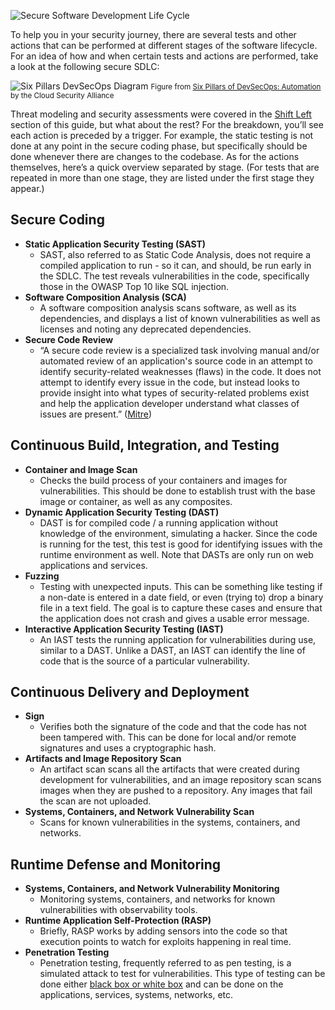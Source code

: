![Secure Software Development Life Cycle](/assets/images/headers/secure_sdlc.png)

To help you in your security journey, there are several tests and other actions that can be performed at different stages of the software lifecycle. For an idea of how and when certain tests and actions are performed, take a look at the following secure SDLC:

![Six Pillars DevSecOps Diagram](/assets/images/six-pillars-of-devsecops-secure-sdlc-diagram.png)
<small>Figure from [Six Pillars of DevSecOps: Automation](https://cloudsecurityalliance.org/artifacts/devsecops-automation/) by the Cloud Security Alliance </small>

Threat modeling and security assessments were covered in the [Shift Left](implement/shift_left/) section of this guide, but what about the rest? For the breakdown, you’ll see each action is preceded by a trigger. For example, the static testing is not done at any point in the secure coding phase, but specifically should be done whenever there are changes to the codebase. As for the actions themselves, here’s a quick overview separated by stage. (For tests that are repeated in more than one stage, they are listed under the first stage they appear.)

## Secure Coding

* **Static Application Security Testing (SAST)**
    * SAST, also referred to as Static Code Analysis, does not require a compiled application to run - so it can, and should, be run early in the SDLC. The test reveals vulnerabilities in the code, specifically those in the OWASP Top 10 like SQL injection.
* **Software Composition Analysis (SCA)**
    * A software composition analysis scans software, as well as its dependencies, and displays a list of known vulnerabilities as well as licenses and noting any deprecated dependencies.
* **Secure Code Review**
    * “A secure code review is a specialized task involving manual and/or automated review of an application's source code in an attempt to identify security-related weaknesses (flaws) in the code. It does not attempt to identify every issue in the code, but instead looks to provide insight into what types of security-related problems exist and help the application developer understand what classes of issues are present.” ([Mitre](https://www.mitre.org/publications/systems-engineering-guide/enterprise-engineering/systems-engineering-for-mission-assurance/secure-code-review))

## Continuous Build, Integration, and Testing

* **Container and Image Scan**
    * Checks the build process of your containers and images for vulnerabilities. This should be done to establish trust with the base image or container, as well as any composites.
* **Dynamic Application Security Testing (DAST)**
    * DAST is for compiled code / a running application without knowledge of the environment, simulating a hacker. Since the code is running for the test, this test is good for identifying issues with the runtime environment as well. Note that DASTs are only run on web applications and services.
* **Fuzzing**
    * Testing with unexpected inputs. This can be something like testing if a non-date is entered in a date field, or even (trying to) drop a binary file in a text field. The goal is to capture these cases and ensure that the application does not crash and gives a usable error message.
* **Interactive Application Security Testing (IAST)**
    * An IAST tests the running application for vulnerabilities during use, similar to a DAST. Unlike a DAST, an IAST can identify the line of code that is the source of a particular vulnerability.

## Continuous Delivery and Deployment

* **Sign**
    * Verifies both the signature of the code and that the code has not been tampered with. This can be done for local and/or remote signatures and uses a cryptographic hash.
* **Artifacts and Image Repository Scan**
    * An artifact scan scans all the artifacts that were created during development for vulnerabilities, and an image repository scan scans images when they are pushed to a repository. Any images that fail the scan are not uploaded.
* **Systems, Containers, and Network Vulnerability Scan**
    * Scans for known vulnerabilities in the systems, containers, and networks.

## Runtime Defense and Monitoring

* **Systems, Containers, and Network Vulnerability Monitoring**
    * Monitoring systems, containers, and networks for known vulnerabilities with observability tools.
* **Runtime Application Self-Protection (RASP)**
    * Briefly, RASP works by adding sensors into the code so that execution points to watch for exploits happening in real time.
* **Penetration Testing**
    * Penetration testing, frequently referred to as pen testing, is a simulated attack to test for vulnerabilities. This type of testing can be done either [black box or white box](terminology/#white-box-vs-black-box) and can be done on the applications, services, systems, networks, etc.
